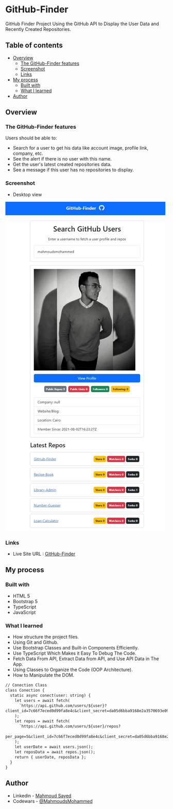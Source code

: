 # GitHub-Finder

GitHub Finder Project Using the GitHub API to Display the User Data and Recently Created Repositories.

## Table of contents

- [Overview](#overview)
  - [The GitHub-Finder features](#the-GitHub-Finder-features)
  - [Screenshot](#screenshot)
  - [Links](#links)
- [My process](#my-process)
  - [Built with](#built-with)
  - [What I learned](#what-i-learned)
- [Author](#author)

## Overview

### The GitHub-Finder features

Users should be able to:

- Search for a user to get his data like account image, profile link, company, etc.
- See the alert if there is no user with this name.
- Get the user's latest created repositories data.
- See a message if this user has no repositories to display.

### Screenshot

- Desktop view

![](static/screen.jpeg)

### Links

- Live Site URL : [GitHub-Finder](https://mahmoudsmohammed.github.io/Number-Guesser/)

## My process

### Built with

- HTML 5
- Bootstrap 5
- TypeScript
- JavaScript

### What I learned

- How structure the project files.
- Using Git and Github.
- Use Bootstrap Classes and Built-in Components Efficiently.
- Use TypeScript Which Makes it Easy To Debug The Code.
- Fetch Data From API, Extract Data from API, and Use API Data in The App.
- Using Classes to Organize the Code (OOP Architecture).
- How to Manipulate the DOM.

```Js
// Conection Class
class Conection {
  static async conect(user: string) {
    let users = await fetch(
      `https://api.github.com/users/${user}?client_id=7c66f7eced0d99fa8e4c&client_secret=da05d6bba9168e2a3570693e09d1e5b2cb3b9655`
    );
    let repos = await fetch(
      `https://api.github.com/users/${user}/repos?
      per_page=5&client_id=7c66f7eced0d99fa8e4c&client_secret=da05d6bba9168e2a3570693e09d1e5b2cb3b9655`
    );
    let userDate = await users.json();
    let reposData = await repos.json();
    return { userDate, reposData };
  }
}
```

## Author

- Linkedin - [Mahmoud Sayed](https://www.linkedin.com/in/mahmoud-sayed-b85536217/)
- Codewars - [@MahmoudsMohammed](https://www.codewars.com/users/MahmoudsMohammed)
